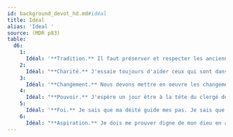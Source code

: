 ```yaml
---
id: background_devot_hd.md#idéal
title: Idéal
alias: 'Ideal '
source: (MDR p83)
table:
  d6:
    1:
      Idéal: '**Tradition.** Il faut préserver et respecter les anciennes traditions religieuses et sacrificielles. (Loyal)'
    2:
      Idéal: "**Charité.** J'essaie toujours d'aider ceux qui sont dans le besoin, peu importe ce qu'il m'en coûte. (Bon)"
    3:
      Idéal: '**Changement.** Nous devons mettre en oeuvre les changements que les dieux apportent constamment au monde. (Chaotique)'
    4:
      Idéal: "**Pouvoir.** J'espère un jour être à la tête du clergé de mon Église. (Loyal)"
    5:
      Idéal: '**Foi.** Je sais que ma déité guide mes pas. Je sais que si je suis fidèle à ses préceptes, tout ira bien. (Loyal)'
    6:
      Idéal: "**Aspiration.** Je dois me prouver digne de mon dieu en agissant selon ses enseignements. (N'importe lequel)"
---
```


